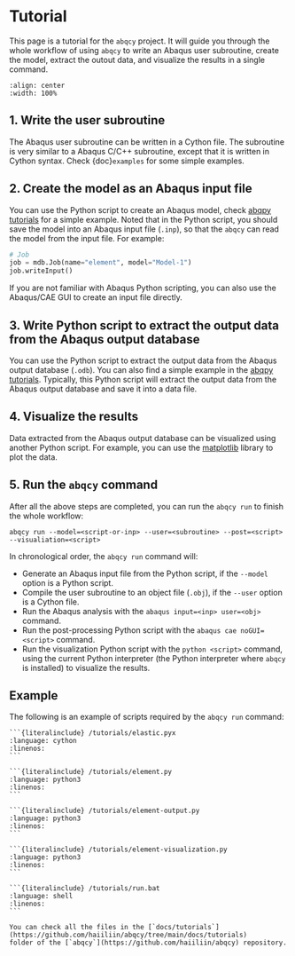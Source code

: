 # Tutorial

This page is a tutorial for the `abqcy` project.
It will guide you through the whole workflow of using `abqcy` to write an Abaqus user subroutine,
create the model, extract the outout data, and visualize the results in a single command.

```{image} /tutorials/workflows.*
:align: center
:width: 100%
```

## 1. Write the user subroutine

The Abaqus user subroutine can be written in a Cython file.
The subroutine is very similar to a Abaqus C/C++ subroutine, except that it is written in Cython syntax.
Check {doc}`examples` for some simple examples.

## 2. Create the model as an Abaqus input file

You can use the Python script to create an Abaqus model, check
[abqpy tutorials](https://abqpy.readthedocs.io/en/stable/tutorials.html) for a simple example.
Noted that in the Python script, you should save the model into an Abaqus input file (`.inp`), 
so that the `abqcy` can read the model from the input file. For example:

```python
# Job
job = mdb.Job(name="element", model="Model-1")
job.writeInput()
```

If you are not familiar with Abaqus Python scripting, you can also use the Abaqus/CAE GUI to create an input file directly.

## 3. Write Python script to extract the output data from the Abaqus output database

You can use the Python script to extract the output data from the Abaqus output database (`.odb`).
You can also find a simple example in the [abqpy tutorials](https://abqpy.readthedocs.io/en/stable/tutorials.html#extract-output-data).
Typically, this Python script will extract the output data from the Abaqus output database and save it into a data file.

## 4. Visualize the results

Data extracted from the Abaqus output database can be visualized using another Python script.
For example, you can use the [matplotlib](https://matplotlib.org/) library to plot the data.

## 5. Run the `abqcy` command

After all the above steps are completed, you can run the `abqcy run` to finish the whole workflow:

```shell
abqcy run --model=<script-or-inp> --user=<subroutine> --post=<script> --visualiation=<script>
```

In chronological order, the `abqcy run` command will:

- Generate an Abaqus input file from the Python script, if the `--model` option is a Python script.
- Compile the user subroutine to an object file (`.obj`), if the `--user` option is a Cython file.
- Run the Abaqus analysis with the `abaqus input=<inp> user=<obj>` command.
- Run the post-processing Python script with the `abaqus cae noGUI=<script>` command.
- Run the visualization Python script with the `python <script>` command, using the current Python interpreter
  (the Python interpreter where `abqcy` is installed) to visualize the results.

## Example

The following is an example of scripts required by the `abqcy run` command:

````{tab} Subroutine
```{literalinclude} /tutorials/elastic.pyx
:language: cython
:linenos:
```
````

````{tab} Model Script
```{literalinclude} /tutorials/element.py
:language: python3
:linenos:
```
````

````{tab} Post-Process
```{literalinclude} /tutorials/element-output.py
:language: python3
:linenos:
```
````

````{tab} Visualization
```{literalinclude} /tutorials/element-visualization.py
:language: python3
:linenos:
```
````

````{tab} Execution
```{literalinclude} /tutorials/run.bat
:language: shell
:linenos:
```
````

```{note}
You can check all the files in the [`docs/tutorials`](https://github.com/haiiliin/abqcy/tree/main/docs/tutorials)
folder of the [`abqcy`](https://github.com/haiiliin/abqcy) repository.
```
